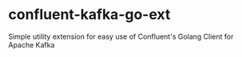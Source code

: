 # confluent-kafka-go-ext
Simple utility extension for easy use of Confluent's Golang Client for Apache Kafka
